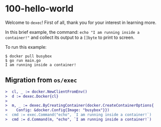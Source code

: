 # 100-hello-world

Welcome to `dexec`! First of all, thank you for your interest in
learning more.

In this brief example, the command: `echo "I am running inside a container!"`
and collect its output to a `[]byte` to print to screen.

To run this example:

    $ docker pull busybox
    $ go run main.go
    I am running inside a container!

## Migration from `os/exec`

```diff
>  cl, _ := docker.NewClientFromEnv()
>  d := dexec.Docker{cl}
>
>  m, _ := dexec.ByCreatingContainer(docker.CreateContainerOptions{
>    Config: &docker.Config{Image: "busybox"}})
<  cmd := exec.Command("echo", `I am running inside a container!`)
>  cmd := d.Command(m, "echo", `I am running inside a container!`)
```
